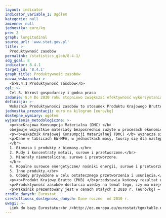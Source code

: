 ```yaml
---
layout: indicator
indicator_variable_1: Ogółem
kategorie: null
zmienne: null
jednostka: euro/kg
pre: 2
graph: longitudinal
source_url: 'www.stat.gov.pl'
title: >-
  Produktywność zasobów
permalink: /statistics_glob/8-4-1/
sdg_goal: 8
indicator: 8.4.1
target_id: '8.4.1'
graph_title: Produktywność zasobów
nazwa_wskaznika: >-
  <b>8.4.1 Produktywność zasobów</b>
cel: >-
  Cel 8. Wzrost gospodarczy i godna praca
zadanie: 8.4 Do 2030 roku stopniowo zwiększać efektywność wykorzystania bogactw naturalnych w globalnej konsumpcji i produkcji oraz dążyć do zerwania z zależnością między wzrostem gospodarczym i degradacją środowiska, zgodnie z dziesięcioletnimi programami ramowymi na rzecz zrównoważonej konsumpcji i produkcji, z wiodącą rolą krajów rozwiniętych
definicja: >-
  Wskaźnik Produktywności zasobów to stosunek Produktu Krajowego Brutto (PKB) do Krajowej Konsumpcji Materialnej (DMC).
jednostka_prezentacji: euro na kilogram [euro/kg]
dostepne_wymiary: ogółem
wyjasnienia_metodologiczne: >-
  <p><b>Krajowa Konsumpcja Materialna (DMC) </b>
  obejmuje wszystkie materiały bezpośrednio zużyte w procesach ekonomicznych na potrzeby gospodarki. Stanowi sumę materiałów pozyskanych na terytorium kraju oraz z importu pomniejszoną o materiały wysłane na eksport.</p>
  <p><b>Wskaźnik Krajowej Konsumpcji Materialnej (DMC) </b> wyznacza się w oparciu o <b>Ogólnogospodarcze Rachunki Przepływów Materialnych</b> (EW-MFA, Economy-wide Material Flow Accounts), czyli spójne zestawienia całkowitych nakładów materialnych wchodzących do gospodarek narodowych, zmian poziomu zapasów materialnych w gospodarce oraz wypływów materialnych do innych gospodarek albo do środowiska.</p>
  <p>Dane w tablicach EW-MFA, w jednostkach masy, tworzy się dla następujących elementów składowych:
  </br>
  1. Biomasa i produkty z biomasy.</br>
  2. Rudy i koncentraty metali, surowe i przetworzone.</br>
  3. Minerały niemetaliczne, surowe i przetworzone.
  </br>
  4. Kopalne surowce energetyczne/ nośniki energii, surowe i przetworzone.</br>
  5. Inne produkty.</br>
  6. Odpady przywożone w celu ostatecznego przetworzenia i usunięcia.</p>
  <p><b>Produkt Krajowy Brutto (PKB) </b>przedstawia końcowy rezultat działalności wszystkich podmiotów gospodarki narodowej. PKB równa się sumie wartości dodanej brutto wytworzonej przez wszystkie krajowe jednostki instytucjonalne powiększonej o podatki od produktów i pomniejszonej o dotacje do produktów.</p>
  <p>Produktywność zasobów dostarcza wiedzy na temat tego, czy ma miejsce rozdzielenie współzależności wzrostu gospodarczego od wzrostu zużycia zasobów naturalnych i ograniczanie negatywnego wpływu gospodarki na środowisko.</p>
  <p>Wskaźnik prezentowany jest w cenach stałych z 2010 r. (euro/kg) – dla porównań produktywności zasobów w czasie dla jednej jednostki terytorialnej.</p>
zrodlo_danych: Eurostat
czestotliwosc_dostępnosc_danych: Dane roczne  od 2010 r.
uwagi: >-
  Link do bazy Eurostatu:<br />http://ec.europa.eu/eurostat/tgm/table.do?tab=table&init=1&language=en&pcode=tsdpc100&plugin=1 <br />Wskaźnik zastępczy, dostępny w ramach polskiej statystyki publicznej.<br / >Wskaźnikiem zasadniczym, przyjętym przez ONZ, monitorującym cel 8.4 Agendy 2030, jest wskaźnik 8.4.1 Ślad materiałowy (MF), ślad materiałowy (MF) na 1 mieszkańca, ślad materiałowy (MF) w relacji do PKB.
---
```

